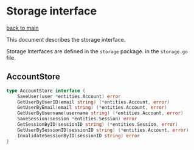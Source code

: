 # Storage interface

[back to main](../../README.md)

This document describes the storage interface.

Storage Interfaces are defined in the `storage` package. in the `storage.go` file.

## AccountStore

```go
type AccountStore interface {
	SaveUser(user *entities.Account) error
	GetUserByUserID(email string) (*entities.Account, error)
	GetUserByEmail(email string) (*entities.Account, error)
	GetUserByUsername(username string) (*entities.Account, error)
	SaveSession(session *entities.Session) error
	GetSessionByID(sessionID string) (*entities.Session, error)
	GetUserBySessionID(sessionID string) (*entities.Account, error)
	InvalidateSessionByID(sessionID string) error
}
```

